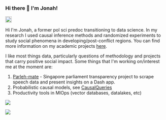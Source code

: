 ### Hi there 👋 I'm Jonah!
<a href="https://www.linkedin.com/in/jonahfoong/"><img src="https://img.shields.io/badge/LinkedIn-0077B5?style=for-the-badge&logo=linkedin&logoColor=white" height="20"></a>

Hi I'm Jonah, a former pol sci predoc transitioning to data science. In my research I used causal inference methods and randomized experiments to study social phenomena in developing/post-conflict regions. You can find more information on my academic projects [here](https://jonfoong.github.io/). 

I like most things data, particularly questions of methodology and projects that carry positive social impact. Some things that I'm working on/interest me at the moment are:

1. [Parleh-mate](https://parlehmate.onrender.com/) - Singapore parliament transparency project to scrape speech data and present insights on a Dash app.
2. Probabilistic causal models, see [CausalQueries](https://github.com/integrated-inferences/CausalQueries)
3. Productivity tools in MlOps (vector databases, datalakes, etc)


![](https://github-profile-summary-cards.vercel.app/api/cards/profile-details?username=jonfoong)

![](https://github-readme-streak-stats.herokuapp.com/?user=jonfoong)

